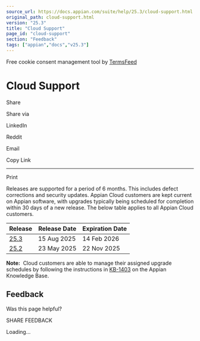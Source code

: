 ```yaml
---
source_url: https://docs.appian.com/suite/help/25.3/cloud-support.html
original_path: cloud-support.html
version: "25.3"
title: "Cloud Support"
page_id: "cloud-support"
section: "Feedback"
tags: ["appian","docs","v25.3"]
---
```



Free cookie consent management tool by [TermsFeed](https://www.termsfeed.com/)

# Cloud Support

Share

Share via

LinkedIn

Reddit

Email

Copy Link

* * *

Print

Releases are supported for a period of 6 months. This includes defect corrections and security updates. Appian Cloud customers are kept current on Appian software, with upgrades typically being scheduled for completion within 30 days of a new release. The below table applies to all Appian Cloud customers.

| Release | Release Date | Expiration Date |
| --- | --- | --- |
| [25.3](https://docs.appian.com/suite/help/25.3) | 15 Aug 2025 | 14 Feb 2026 |
| [25.2](https://docs.appian.com/suite/help/25.2) | 23 May 2025 | 22 Nov 2025 |

**Note:**  Cloud customers are able to manage their assigned upgrade schedules by following the instructions in [KB-1403](https://community.appian.com/support/w/kb/679/kb-1403-rescheduling-cloud-installation-upgrades) on the Appian Knowledge Base.

## Feedback

Was this page helpful?

SHARE FEEDBACK

Loading...